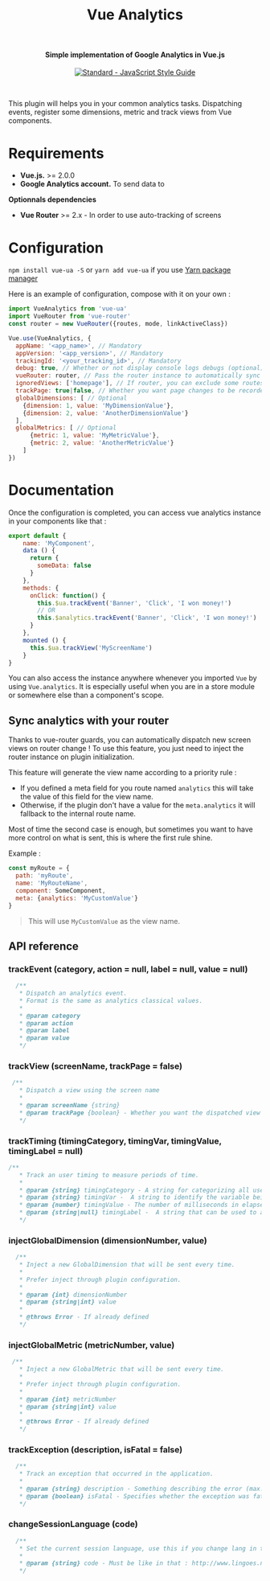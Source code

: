 <h1 align="center">
  Vue Analytics
  <br>
  <br>
</h1>

<h4 align="center">Simple implementation of Google Analytics in Vue.js</h4>

<p align="center">
  <a href="https://github.com/feross/standard"><img src="https://cdn.rawgit.com/feross/standard/master/badge.svg" alt="Standard - JavaScript Style Guide"></a>
</p>
<br>

This plugin will helps you in your common analytics tasks. Dispatching events, register some dimensions, metric and track views from Vue components.

# Requirements

- **Vue.js.** >= 2.0.0
- **Google Analytics account.** To send data to

**Optionnals dependencies**

- **Vue Router** >= 2.x - In order to use auto-tracking of screens


# Configuration

`npm install vue-ua -S` or `yarn add vue-ua` if you use [Yarn package manager](https://yarnpkg.com/)

Here is an example of configuration, compose with it on your own :

```javascript
import VueAnalytics from 'vue-ua'
import VueRouter from 'vue-router'
const router = new VueRouter({routes, mode, linkActiveClass})

Vue.use(VueAnalytics, {
  appName: '<app_name>', // Mandatory
  appVersion: '<app_version>', // Mandatory
  trackingId: '<your_tracking_id>', // Mandatory
  debug: true, // Whether or not display console logs debugs (optional)
  vueRouter: router, // Pass the router instance to automatically sync with router (optional)
  ignoredViews: ['homepage'], // If router, you can exclude some routes name (case insensitive) (optional)
  trackPage: true|false, // Whether you want page changes to be recorded as pageviews (website) or screenviews (app), default: false
  globalDimensions: [ // Optional
    {dimension: 1, value: 'MyDimensionValue'},
    {dimension: 2, value: 'AnotherDimensionValue'}
  ],
  globalMetrics: [ // Optional
      {metric: 1, value: 'MyMetricValue'},
      {metric: 2, value: 'AnotherMetricValue'}
    ]
})
```

# Documentation

Once the configuration is completed, you can access vue analytics instance in your components like that :

```javascript
export default {
    name: 'MyComponent',
    data () {
      return {
        someData: false
      }
    },
    methods: {
      onClick: function() {
        this.$ua.trackEvent('Banner', 'Click', 'I won money!')
        // OR
        this.$analytics.trackEvent('Banner', 'Click', 'I won money!')
      }
    },
    mounted () {
      this.$ua.trackView('MyScreenName')
    }
}
```

You can also access the instance anywhere whenever you imported `Vue` by using `Vue.analytics`. It is especially useful when you are in a store module or
somewhere else than a component's scope.

## Sync analytics with your router

Thanks to vue-router guards, you can automatically dispatch new screen views on router change !
To use this feature, you just need to inject the router instance on plugin initialization.

This feature will generate the view name according to a priority rule :
- If you defined a meta field for you route named `analytics` this will take the value of this field for the view name.
- Otherwise, if the plugin don't have a value for the `meta.analytics` it will fallback to the internal route name.

Most of time the second case is enough, but sometimes you want to have more control on what is sent, this is where the first rule shine.

Example : 
```javascript
const myRoute = {
  path: 'myRoute',
  name: 'MyRouteName',
  component: SomeComponent,
  meta: {analytics: 'MyCustomValue'}
}
```

> This will use `MyCustomValue` as the view name.

## API reference

### trackEvent (category, action = null, label = null, value = null)
```javascript
  /**
   * Dispatch an analytics event.
   * Format is the same as analytics classical values.
   *
   * @param category
   * @param action
   * @param label
   * @param value
   */
```

### trackView (screenName, trackPage = false)
```javascript
 /**
   * Dispatch a view using the screen name
   * 
   * @param screenName {string}
   * @param trackPage {boolean} - Whether you want the dispatched view to be recorded as pageview (website) or screenview (app)
   */
```

### trackTiming (timingCategory, timingVar, timingValue, timingLabel = null)
```javascript
/**
   * Track an user timing to measure periods of time.
   *
   * @param {string} timingCategory - A string for categorizing all user timing variables into logical groups (e.g. 'JS Dependencies').
   * @param {string} timingVar -  A string to identify the variable being recorded (e.g. 'load').
   * @param {number} timingValue - The number of milliseconds in elapsed time to report to Google Analytics (e.g. 20).
   * @param {string|null} timingLabel -  A string that can be used to add flexibility in visualizing user timings in the reports (e.g. 'Google CDN').
   */
```
### injectGlobalDimension (dimensionNumber, value)
```javascript
  /**
   * Inject a new GlobalDimension that will be sent every time.
   *
   * Prefer inject through plugin configuration.
   *
   * @param {int} dimensionNumber
   * @param {string|int} value
   * 
   * @throws Error - If already defined
   */
```

### injectGlobalMetric (metricNumber, value)
```javascript
 /**
   * Inject a new GlobalMetric that will be sent every time.
   *
   * Prefer inject through plugin configuration.
   *
   * @param {int} metricNumber
   * @param {string|int} value
   * 
   * @throws Error - If already defined
   */
```

### trackException (description, isFatal = false)
```javascript
  /**
   * Track an exception that occurred in the application.
   *
   * @param {string} description - Something describing the error (max. 150 Bytes)
   * @param {boolean} isFatal - Specifies whether the exception was fatal
   */
```

### changeSessionLanguage (code)
```javascript
  /**
   * Set the current session language, use this if you change lang in the application after initialization.
   *
   * @param {string} code - Must be like in that : http://www.lingoes.net/en/translator/langcode.htm
   */
```
